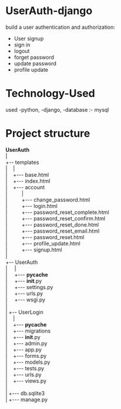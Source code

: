 # UserAuth-django
build a user authentication and authorization:

- User signup
- sign in
- logout
- forget password
- update password
- profile update

# Technology-Used
used 
-python,
-django,
-database :- mysql

# Project structure
__UserAuth__ <br>
 |<br>
 +-- templates <br>
 |&nbsp;&nbsp;&nbsp;  |<br>
 |&nbsp;&nbsp;&nbsp;  +--- base.html <br>
 |&nbsp;&nbsp;&nbsp;  +--- index.html <br>
 |&nbsp;&nbsp;&nbsp;  +--- account <br>
 | &nbsp;&nbsp;&nbsp;&nbsp;&nbsp;&nbsp;&nbsp;&nbsp;      | <br>
 | &nbsp;&nbsp;&nbsp;&nbsp;&nbsp;&nbsp;&nbsp;&nbsp;      +--- change_password.html <br>
 | &nbsp;&nbsp;&nbsp;&nbsp;&nbsp;&nbsp;&nbsp;&nbsp;      +--- login.html <br>
 | &nbsp;&nbsp;&nbsp;&nbsp;&nbsp;&nbsp;&nbsp;&nbsp;      +--- password_reset_complete.html <br>
 | &nbsp;&nbsp;&nbsp;&nbsp;&nbsp;&nbsp;&nbsp;&nbsp;      +--- password_reset_confirm.html <br>
 | &nbsp;&nbsp;&nbsp;&nbsp;&nbsp;&nbsp;&nbsp;&nbsp;      +--- password_reset_done.html <br>
 | &nbsp;&nbsp;&nbsp;&nbsp;&nbsp;&nbsp;&nbsp;&nbsp;      +--- password_reset_email.html <br>
 | &nbsp;&nbsp;&nbsp;&nbsp;&nbsp;&nbsp;&nbsp;&nbsp;      +--- password_reset.html <br>
 | &nbsp;&nbsp;&nbsp;&nbsp;&nbsp;&nbsp;&nbsp;&nbsp;      +--- profile_update.html <br>
 | &nbsp;&nbsp;&nbsp;&nbsp;&nbsp;&nbsp;&nbsp;&nbsp;      +--- signup.html <br>
 |    
 +-- UserAuth <br>
 | &nbsp;&nbsp;&nbsp; |  <br>
 | &nbsp;&nbsp;&nbsp; +--- __pycache__ <br>
 | &nbsp;&nbsp;&nbsp; +--- __init__.py <br>
 | &nbsp;&nbsp;&nbsp; +--- settings.py <br>
 | &nbsp;&nbsp;&nbsp; +--- urls.py <br>
 | &nbsp;&nbsp;&nbsp; +--- wsgi.py <br>
 |<br>
 |
 +-- UserLogin <br>
 |&nbsp;&nbsp;&nbsp;  |  <br>
 |&nbsp;&nbsp;&nbsp;  +--- __pycache__ <br>
 |&nbsp;&nbsp;&nbsp;  +--- migrations <br>
 |&nbsp;&nbsp;&nbsp;  +--- __init__.py <br>
 |&nbsp;&nbsp;&nbsp;  +--- admin.py <br>
 |&nbsp;&nbsp;&nbsp;  +--- app.py <br>
 |&nbsp;&nbsp;&nbsp;  +--- forms.py <br>
 |&nbsp;&nbsp;&nbsp;  +--- models.py <br>
 |&nbsp;&nbsp;&nbsp;  +--- tests.py <br>
 |&nbsp;&nbsp;&nbsp;  +--- urls.py <br>
 |&nbsp;&nbsp;&nbsp;  +--- views.py <br>
 |<br>
 |
 +--- db.sqlite3 <br>
 |
 +--- manage.py
